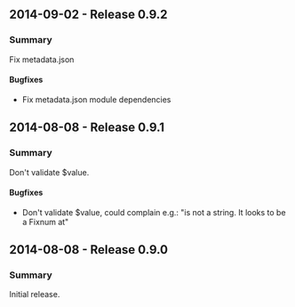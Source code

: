 ## 2014-09-02 - Release 0.9.2

### Summary

Fix metadata.json

#### Bugfixes

- Fix metadata.json module dependencies

## 2014-08-08 - Release 0.9.1

### Summary

Don't validate $value.

#### Bugfixes

- Don't validate $value, could complain e.g.: "is not a string.  It looks to be a Fixnum at"

## 2014-08-08 - Release 0.9.0

### Summary

Initial release.
